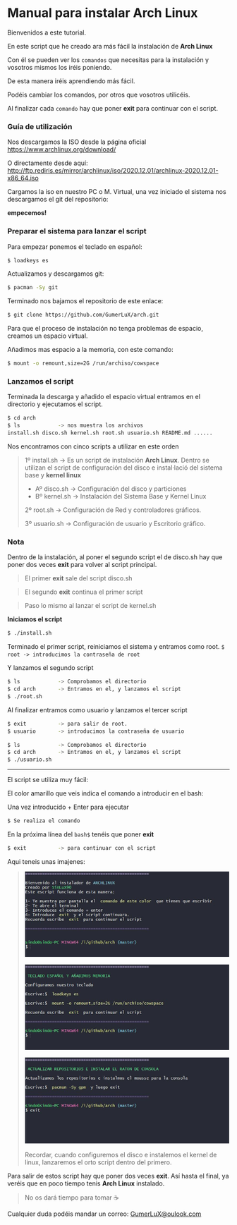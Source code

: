 # Manual para instalar Arch Linux

Bienvenidos a este tutorial.

En este script que he creado ara más fácil la instalación de **Arch Linux**

Con él se pueden ver los `comandos` que necesitas para la instalación y vosotros mismos los iréis poniendo.

De esta manera iréis aprendiendo más fácil.

Podéis cambiar los comandos, por otros que vosotros utilicéis.

Al finalizar cada `comando` hay que poner **exit** para continuar con el script.

### Guía de utilización

Nos descargamos la ISO desde la página oficial https://www.archlinux.org/download/

O directamente desde aquí: http://ftp.rediris.es/mirror/archlinux/iso/2020.12.01/archlinux-2020.12.01-x86_64.iso

Cargamos la iso en nuestro PC o M. Virtual, una vez iniciado el sistema nos descargamos el git del repositorio:

**empecemos!**

### Preparar el sistema para lanzar el script

Para empezar ponemos el teclado en español:

```sh
$ loadkeys es
```

Actualizamos y descargamos git:

```sh
$ pacman -Sy git
```

Terminado nos bajamos el repositorio de este enlace:

```sh
$ git clone https://github.com/GumerLuX/arch.git
```

Para que el proceso de instalación no tenga problemas de espacio, creamos un espacio virtual.

Añadimos mas espacio a la memoria, con este comando:

```sh
$ mount -o remount,size=2G /run/archiso/cowspace
```

### Lanzamos el script

Terminada la descarga y añadido el espacio virtual entramos en el directorio y ejecutamos el script.

```sh
$ cd arch
$ ls			-> nos muestra los archivos
install.sh disco.sh kernel.sh root.sh usuario.sh README.md ......
```

Nos encontramos con cinco scripts a utilizar en este orden

> 1º install.sh -> Es un script de instalación **Arch Linux**. Dentro se utilizan el script de configuración del disco e instal·lació del sistema base y **kernel linux**
>
> - Aº disco.sh -> Configuración del disco y particiones
> - Bº kernel.sh -> Instalación del Sistema Base y Kernel Linux
>
> 2º root.sh -> Configuración de Red y controladores gráficos.
>
> 3º usuario.sh -> Configuración de usuario y Escritorio gráfico.

### Nota

Dentro de la instalación, al poner el segundo script el de disco.sh hay que poner dos veces **exit** para volver al script principal.

> El primer **exit** sale del script disco.sh

> El segundo **exit** continua el primer script

> Paso lo mismo al lanzar el script de kernel.sh

**Iniciamos el script**

```sh
$ ./install.sh
```

Terminado el primer script, reiniciamos el sistema y entramos como root.
`$ root -> introducimos la contraseña de root`

Y lanzamos el segundo script

```sh
$ ls			-> Comprobamos el directorio
$ cd arch 		-> Entramos en el, y lanzamos el script
$ ./root.sh
```

Al finalizar entramos como usuario y lanzamos el tercer script

```sh
$ exit			-> para salir de root.
$ usuario		-> introducimos la contraseña de usuario
```

```sh
$ ls			-> Comprobamos el directorio
$ cd arch		-> Entramos en el, y lanzamos el script
$ ./usuario.sh
```

---

El script se utiliza muy fácil:

El color amarillo que veis indica el comando a introducir en el bash:

Una vez introducido + Enter para ejecutar

```sh
$ Se realiza el comando
```

En la próxima línea del `bash$` tenéis que poner **exit**

```sh
$ exit			-> para continuar con el script
```

Aqui teneis unas imajenes:

> ![Inicio del escrpt](https://github.com/GumerLuX/arch/blob/master/images/cmd1.jpg)
>
> ![Inicio del escrpt](https://github.com/GumerLuX/arch/blob/master/images/cmd2.jpg)
>
> ![Inicio del escrpt](https://github.com/GumerLuX/arch/blob/master/images/cmd3.jpg)
>
> Recordar, cuando configuremos el disco e instalemos el kernel de linux, lanzaremos el orto script dentro del primero.

Para salir de estos script hay que poner dos veces **exit**.
Así hasta el final, ya veréis que en poco tiempo tenis **Arch Linux** instalado.

> No os dará tiempo para tomar :coffee:

Cualquier duda podéis mandar un correo: GumerLuX@oulook.com

